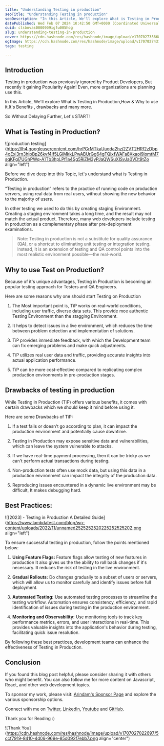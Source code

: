 ```yaml
---
title: "Understanding Testing in production"
seoTitle: "Understanding Testing in production"
seoDescription: "In this Article, We'll explore What is Testing in Production, How & Why to use it, Its Benefits, drawbacks, and many more."
datePublished: Wed Feb 07 2024 10:42:50 GMT+0000 (Coordinated Universal Time)
cuid: clsbnvas0000909igfu005hog
slug: understanding-testing-in-production
cover: https://cdn.hashnode.com/res/hashnode/image/upload/v1707027356689/d340059d-340f-40e2-a70f-5babdc84af5e.png
ogImage: https://cdn.hashnode.com/res/hashnode/image/upload/v1707027431634/07c2974b-fef9-4a79-b4cb-06dfd4664e86.png
tags: testing

---
```


## Introduction

Testing in production was previously ignored by Product Developers, But recently it gaining Popularity Again! Even, more organizations are planning use this.

In this Article, We'll explore What is Testing in Production,How & Why to use it,It's Benefits , drawbacks and many more.

So Without Delaying Further, Let's START!

## **What is Testing in Production?**

![production testing](https://lh4.googleusercontent.com/hrPGrMTkaUuqda2hzj2ZVT2HRf2zDbp4oExi3rn3hipBp26kvf4lf5LGiMkkLPwABUrGg64gFQlxfWAFa8Xkaoi9IomtM7sqKFgl7UGhPWq-A1Tb3hpLPf1a4Sg5RiZM3yPJaQWSuXISvJa0VDt9tZo align="left")

Before we dive deep into this Topic, let's understand what is Testing in Production.

“Testing in production” refers to the practice of running code on production servers, using real data from real users, without showing the new behavior to the majority of users.

In other testing we used to do this by creating staging Environment. Creating a staging environment takes a long time, and the result may not match the actual product. Therefore, many web developers include testing in production as a complementary phase after pre-deployment examinations.

> Note: Testing in production is not a substitute for quality assurance (QA), or a shortcut to eliminating unit testing or integration testing. Instead, it is an extension of testing and QA control points into the most realistic environment possible—the real-world.

## Why to use Test on Production?

Because of it's unique advantages, Testing in Production is becoming an popular testing approach for Testers and QA Engineers.

Here are some reasons why one should start Testing on Production

1. The Most important point is, TiP works on real-world conditions, including user traffic, diverse data sets. This provide moe authentic Testing Environment than the stagging Environment.
    
2. It helps to detect issues in a live environment, which reduces the time between problem detection and implementation of solutions.
    
3. TiP provides immediate feedback, with which the Development team can fix emerging problems and make quick adjustments.
    
4. TiP utilizes real user data and traffic, providing accurate insights into actual application performance.
    
5. TiP can be more cost-effective compared to replicating complex production environments in pre-production stages.
    

## Drawbacks of testing in production

While Testing in Production (TiP) offers various benefits, it comes with certain drawbacks which we should keep it mind before using it.

Here are some Drawbacks of TiP:

1. If a test fails or doesn't go according to plan, it can impact the production environment and potentially cause downtime.
    
2. Testing in Production may expose sensitive data and vulnerabilities, which can leave the system vulnerable to attacks.
    
3. If we have real-time payment processing, then it can be tricky as we can't perform actual transactions during testing.
    
4. Non-production tests often use mock data, but using this data in a production environment can impact the integrity of the production data.
    
5. Reproducing issues encountered in a dynamic live environment may be difficult, It makes debugging hard.
    

## Best Practices:

![[2023] - Testing in Production A Detailed Guide](https://www.lambdatest.com/blog/wp-content/uploads/2022/11/unnamed2525252520225252525202.png align="left")

To ensure successful testing in production, follow the points mentioned below:

1. **Using Feature Flags:** Feature flags allow testing of new features in production It also gives us the the ability to roll back changes if it's necessary. It reduces the risk of testing in the live environment.
    
2. **Gradual Rollouts:** Do changes gradually to a subset of users or servers, which will allow us to monitor carefully and identify issues before full deployment.
    
3. **Automated Testing:** Use automated testing processes to streamline the testing workflow. Automation ensures consistency, efficiency, and rapid identification of issues during testing in the production environment.
    
4. **Monitoring and Observability:** Use monitoring tools to track key performance metrics, errors, and user interactions in real-time. This provides valuable insights into the application's behavior during testing, facilitating quick issue resolution.
    

By following these best practices, development teams can enhance the effectiveness of Testing in Production.

## Conclusion

If you found this blog post helpful, please consider sharing it with others who might benefit. You can also follow me for more content on Javascript, React, and other web development topics.

To sponsor my work, please visit: [Arindam's Sponsor Page](https://arindam1729.hashnode.dev/sponsor) and explore the various sponsorship options.

Connect with me on [Twitter](https://twitter.com/intent/follow?screen_name=Arindam_1729), [LinkedIn](https://www.linkedin.com/in/arindam2004/), [Youtube](https://www.youtube.com/channel/@Arindam_1729) and [GitHub](https://github.com/Arindam200).

Thank you for Reading :)

![Thank You](https://cdn.hashnode.com/res/hashnode/image/upload/v1707027022697/5ccf7919-8410-4d06-969e-85d092f7ebb7.png align="center")